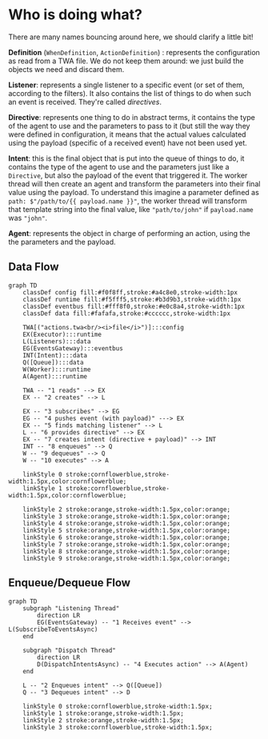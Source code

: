 # Who is doing what?

There are many names bouncing around here, we should clarify a little bit!

**Definition** (`WhenDefinition`, `ActionDefinition`) : represents the configuration as read from a TWA file.
We do not keep them around: we just build the objects we need and discard them.

**Listener**: represents a single listener to a specific event (or set of them, according to the filters).
It also contains the list of things to do when such an event is received. They're called _directives_.

**Directive**: represents one thing to do in abstract terms, it contains the type of the agent to use and 
the parameters to pass to it (but still the way they were defined in configuration, it means that the actual values
calculated using the payload (specific of a received event) have not been used yet.

**Intent**: this is the final object that is put into the queue of things to do, it contains the type of the agent to use
and the parameters just like a `Directive`, but also the payload of the event that triggered it.
The worker thread will then create an agent and transform the parameters into their final value using the payload.
To understand this imagine a parameter defined as `path: $"/path/to/{{ payload.name }}"`,
the worker thread will transform that template string into the final value, like `"path/to/john"` if
`payload.name` was `"john"`.

**Agent**: represents the object in charge of performing an action, using the the parameters and the payload.

## Data Flow

```mermaid
graph TD
    classDef config fill:#f0f8ff,stroke:#a4c8e0,stroke-width:1px
    classDef runtime fill:#f5fff5,stroke:#b3d9b3,stroke-width:1px
    classDef eventbus fill:#fff8f0,stroke:#e0c8a4,stroke-width:1px
    classDef data fill:#fafafa,stroke:#cccccc,stroke-width:1px

    TWA[("actions.twa<br/><i>file</i>")]:::config
    EX(Executor):::runtime
    L(Listeners):::data
    EG(EventsGateway):::eventbus
    INT(Intent):::data
    Q([Queue]):::data
    W(Worker):::runtime
    A(Agent):::runtime

    TWA -- "1 reads" --> EX
    EX -- "2 creates" --> L

    EX -- "3 subscribes" --> EG
    EG -- "4 pushes event (with payload)" ---> EX
    EX -- "5 finds matching listener" --> L
    L -- "6 provides directive" --> EX
    EX -- "7 creates intent (directive + payload)" --> INT
    INT -- "8 enqueues" --> Q
    W -- "9 dequeues" --> Q
    W -- "10 executes" --> A

    linkStyle 0 stroke:cornflowerblue,stroke-width:1.5px,color:cornflowerblue;
    linkStyle 1 stroke:cornflowerblue,stroke-width:1.5px,color:cornflowerblue;

    linkStyle 2 stroke:orange,stroke-width:1.5px,color:orange;
    linkStyle 3 stroke:orange,stroke-width:1.5px,color:orange;
    linkStyle 4 stroke:orange,stroke-width:1.5px,color:orange;
    linkStyle 5 stroke:orange,stroke-width:1.5px,color:orange;
    linkStyle 6 stroke:orange,stroke-width:1.5px,color:orange;
    linkStyle 7 stroke:orange,stroke-width:1.5px,color:orange;
    linkStyle 8 stroke:orange,stroke-width:1.5px,color:orange;
    linkStyle 9 stroke:orange,stroke-width:1.5px,color:orange;
```

## Enqueue/Dequeue Flow

```mermaid
graph TD
    subgraph "Listening Thread"
        direction LR
        EG(EventsGateway) -- "1 Receives event" --> L(SubscribeToEventsAsync)
    end

    subgraph "Dispatch Thread"
        direction LR
        D(DispatchIntentsAsync) -- "4 Executes action" --> A(Agent)
    end

    L -- "2 Enqueues intent" --> Q([Queue])
    Q -- "3 Dequeues intent" --> D

    linkStyle 0 stroke:cornflowerblue,stroke-width:1.5px;
    linkStyle 1 stroke:orange,stroke-width:1.5px;
    linkStyle 2 stroke:orange,stroke-width:1.5px;
    linkStyle 3 stroke:cornflowerblue,stroke-width:1.5px;
```